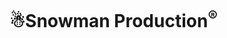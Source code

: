
<html>
<head>
    <meta charset="UTF-8">
    

</head>
<body>
    <h1>&#9731;Snowman Production<sup>&reg;</sup></h1>
</body>
</html>
